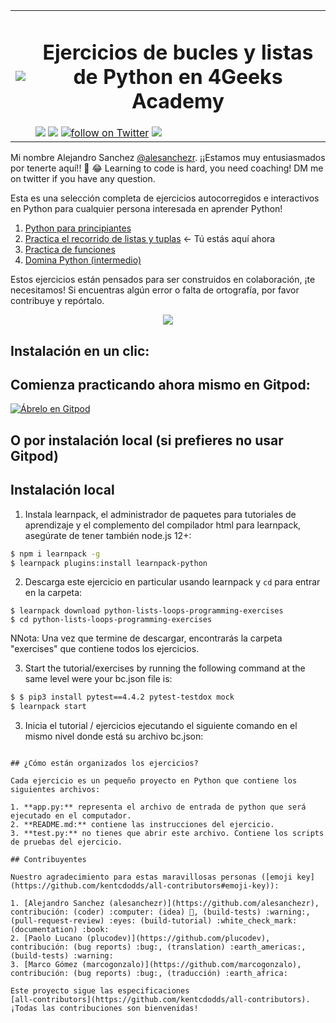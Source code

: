 <table>
  <tr>
    <td><img src="https://assets.breatheco.de/apis/img/images.php?blob&random&cat=icon&tags=4geeks,32"></td>
    <td>
      <h1 align="center"> Ejercicios de bucles y listas de Python en 4Geeks Academy</h1>
      <img src="https://img.shields.io/github/last-commit/4geeksacademy/python-lists-loops-programming-exercises" />
      <a href="https://breatheco.de"><img src="https://img.shields.io/badge/certified-BreatheCode-blue" /></a>
      <a href="https://twitter.com/alesanchezr"><img src="https://img.shields.io/twitter/follow/alesanchezr?style=social&logo=twitter" alt="follow on Twitter"></a>
      <a href="https://gitpod.io#https://github.com/4GeeksAcademy/python-lists-loops-programming-exercises.git"><img src="https://img.shields.io/badge/Gitpod-ready--to--code-blue?logo=gitpod" /></a>
    </td>
  </tr>
</table>

Mi nombre Alejandro Sanchez [@alesanchezr](https://twitter.com/alesanchezr). ¡¡Estamos muy entusiasmados por tenerte aquí!! 🎉 😂
Learning to code is hard, you need coaching! DM me on twitter if you have any question.

Esta es una selección completa de ejercicios autocorregidos e interactivos en Python para cualquier persona interesada en aprender Python!

<ol>
  <li><a href="https://github.com/4GeeksAcademy/python-beginner-programming-exercises">Python para principiantes</a></li>
  <li><a href="https://github.com/4GeeksAcademy/python-lists-loops-programming-exercises">Practica el recorrido de listas y tuplas</a> ← Tú estás aquí ahora</li>
  <li><a href="https://github.com/4GeeksAcademy/python-functions-programming-exercises">Practica de funciones</a></li>
  <li><a href="https://github.com/4GeeksAcademy/master-python-programming-exercises">Domina Python (intermedio)</a></li>
</ol>

Estos ejercicios están pensados para ser construidos en colaboración, ¡te necesitamos!
Si encuentras algún error o falta de ortografía, por favor contribuye y repórtalo.

<p align="center">
  <img src="https://raw.githubusercontent.com/4GeeksAcademy/react-exercises/master/preview.gif">
</p>

<h2>Instalación en un clic:</h2>

## Comienza practicando ahora mismo en Gitpod:

[![Ábrelo en Gitpod](https://gitpod.io/button/open-in-gitpod.svg)](https://gitpod.io#https://github.com/4GeeksAcademy/python-lists-loops-programming-exercises.git)


## O por instalación local (si prefieres no usar Gitpod)

## Instalación local

1. Instala learnpack, el administrador de paquetes para tutoriales de aprendizaje y el complemento del compilador html para learnpack, asegúrate de tener también node.js 12+:

```sh
$ npm i learnpack -g
$ learnpack plugins:install learnpack-python
```

2. Descarga este ejercicio en particular usando learnpack y `cd` para entrar en la carpeta:

```
$ learnpack download python-lists-loops-programming-exercises
$ cd python-lists-loops-programming-exercises
```

NNota: Una vez que termine de descargar, encontrarás la carpeta "exercises" que contiene todos los ejercicios.

3. Start the tutorial/exercises by running the following command at the same level were your bc.json file is:

```sh
$ $ pip3 install pytest==4.4.2 pytest-testdox mock
$ learnpack start
```

3. Inicia el tutorial / ejercicios ejecutando el siguiente comando en el mismo nivel donde está su archivo bc.json:
```

## ¿Cómo están organizados los ejercicios?

Cada ejercicio es un pequeño proyecto en Python que contiene los siguientes archivos:

1. **app.py:** representa el archivo de entrada de python que será ejecutado en el computador.
2. **README.md:** contiene las instrucciones del ejercicio.
3. **test.py:** no tienes que abrir este archivo. Contiene los scripts de pruebas del ejercicio.

## Contribuyentes

Nuestro agradecimiento para estas maravillosas personas ([emoji key](https://github.com/kentcdodds/all-contributors#emoji-key)):

1. [Alejandro Sanchez (alesanchezr)](https://github.com/alesanchezr), contribución: (coder) :computer: (idea) 🤔, (build-tests) :warning:, (pull-request-review) :eyes: (build-tutorial) :white_check_mark: (documentation) :book:
2. [Paolo Lucano (plucodev)](https://github.com/plucodev), contribución: (bug reports) :bug:, (translation) :earth_americas:, (build-tests) :warning:
3. [Marco Gómez (marcogonzalo)](https://github.com/marcogonzalo), contribución: (bug reports) :bug:, (traducción) :earth_africa:

Este proyecto sigue las especificaciones
[all-contributors](https://github.com/kentcdodds/all-contributors). 
¡Todas las contribuciones son bienvenidas!